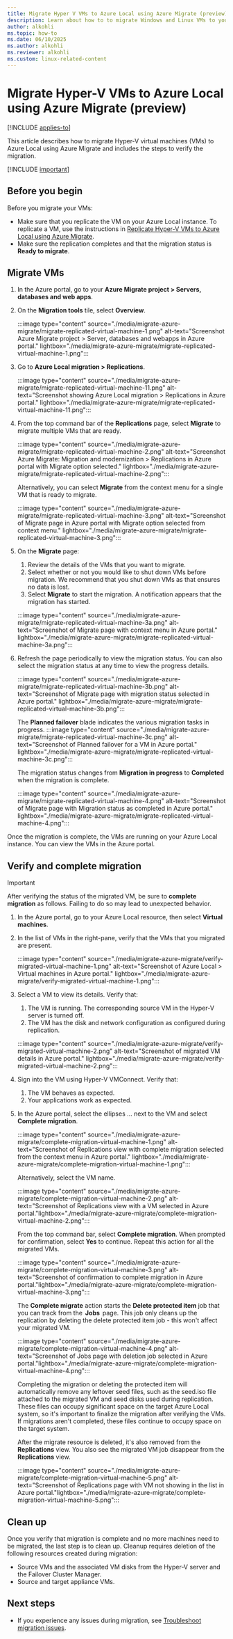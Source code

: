```yaml
---
title: Migrate Hyper V VMs to Azure Local using Azure Migrate (preview)
description: Learn about how to to migrate Windows and Linux VMs to your Azure Local instance using Azure Migrate  (preview).
author: alkohli
ms.topic: how-to
ms.date: 06/10/2025
ms.author: alkohli
ms.reviewer: alkohli
ms.custom: linux-related-content
---
```


# Migrate Hyper-V VMs to Azure Local using Azure Migrate (preview)

[!INCLUDE [applies-to](../includes/hci-applies-to-23h2.md)]

This article describes how to migrate Hyper-V virtual machines (VMs) to Azure Local using Azure Migrate and includes the steps to verify the migration.

[!INCLUDE [important](../includes/hci-preview.md)]

## Before you begin

Before you migrate your VMs:

- Make sure that you replicate the VM on your Azure Local instance. To replicate a VM, use the instructions in [Replicate Hyper-V VMs to Azure Local using Azure Migrate](migrate-hyperv-replicate.md).
- Make sure the replication completes and that the migration status is **Ready to migrate**.


## Migrate VMs

1. In the Azure portal, go to your **Azure Migrate project > Servers, databases and web apps**.

1. On the **Migration tools** tile, select **Overview**.

    :::image type="content" source="./media/migrate-azure-migrate/migrate-replicated-virtual-machine-1.png" alt-text="Screenshot Azure Migrate project > Server, databases and webapps in Azure portal." lightbox="./media/migrate-azure-migrate/migrate-replicated-virtual-machine-1.png":::

1. Go to **Azure Local migration > Replications**.

    :::image type="content" source="./media/migrate-azure-migrate/migrate-replicated-virtual-machine-11.png" alt-text="Screenshot showing Azure Local migration > Replications in Azure portal." lightbox="./media/migrate-azure-migrate/migrate-replicated-virtual-machine-11.png":::

1. From the top command bar of the **Replications** page, select **Migrate** to migrate multiple VMs that are ready.  

    :::image type="content" source="./media/migrate-azure-migrate/migrate-replicated-virtual-machine-2.png" alt-text="Screenshot Azure Migrate: Migration and modernization > Replications in Azure portal with Migrate option selected." lightbox="./media/migrate-azure-migrate/migrate-replicated-virtual-machine-2.png":::

    Alternatively, you can select **Migrate** from the context menu for a single VM that is ready to migrate.

    :::image type="content" source="./media/migrate-azure-migrate/migrate-replicated-virtual-machine-3.png" alt-text="Screenshot of Migrate page in Azure portal with Migrate option selected from context menu." lightbox="./media/migrate-azure-migrate/migrate-replicated-virtual-machine-3.png":::


1. On the **Migrate** page:
    1. Review the details of the VMs that you want to migrate.
    1. Select whether or not you would like to shut down VMs before migration. We recommend that you shut down VMs as that ensures no data is lost.
    1. Select **Migrate** to start the migration. A notification appears that the migration has started.

    :::image type="content" source="./media/migrate-azure-migrate/migrate-replicated-virtual-machine-3a.png" alt-text="Screenshot of Migrate page with context menu in Azure portal." lightbox="./media/migrate-azure-migrate/migrate-replicated-virtual-machine-3a.png":::
    
1. Refresh the page periodically to view the migration status. You can also select the migration status at any time to view the progress details. 

    :::image type="content" source="./media/migrate-azure-migrate/migrate-replicated-virtual-machine-3b.png" alt-text="Screenshot of Migrate page with migration status selected in Azure portal." lightbox="./media/migrate-azure-migrate/migrate-replicated-virtual-machine-3b.png":::

    The **Planned failover** blade indicates the various migration tasks in progress.
    :::image type="content" source="./media/migrate-azure-migrate/migrate-replicated-virtual-machine-3c.png" alt-text="Screenshot of Planned failover for a VM in Azure portal." lightbox="./media/migrate-azure-migrate/migrate-replicated-virtual-machine-3c.png":::

    The migration status changes from **Migration in progress** to **Completed** when the migration is complete.

    :::image type="content" source="./media/migrate-azure-migrate/migrate-replicated-virtual-machine-4.png" alt-text="Screenshot of Migrate page with Migration status as completed in Azure portal." lightbox="./media/migrate-azure-migrate/migrate-replicated-virtual-machine-4.png":::

Once the migration is complete, the VMs are running on your Azure Local instance. You can view the VMs in the Azure portal.

## Verify and complete migration

> [!IMPORTANT]
> After verifying the status of the migrated VM, be sure to **complete migration** as follows. Failing to do so may lead to unexpected behavior.

1. In the Azure portal, go to your Azure Local resource, then select **Virtual machines**.
1. In the list of VMs in the right-pane, verify that the VMs that you migrated are present.

    :::image type="content" source="./media/migrate-azure-migrate/verify-migrated-virtual-machine-1.png" alt-text="Screenshot of Azure Local > Virtual machines in Azure portal." lightbox="./media/migrate-azure-migrate/verify-migrated-virtual-machine-1.png":::

1. Select a VM to view its details. Verify that:
    1. The VM is running. The corresponding source VM in the Hyper-V server is turned off.
    1. The VM has the disk and network configuration as configured during replication.
  
    :::image type="content" source="./media/migrate-azure-migrate/verify-migrated-virtual-machine-2.png" alt-text="Screenshot of migrated VM details in Azure portal." lightbox="./media/migrate-azure-migrate/verify-migrated-virtual-machine-2.png":::

1. Sign into the VM using Hyper-V VMConnect. Verify that:
    1. The VM behaves as expected.
    1. Your applications work as expected.

1. In the Azure portal, select the ellipses ... next to the VM and select **Complete migration**.

    :::image type="content" source="./media/migrate-azure-migrate/complete-migration-virtual-machine-1.png" alt-text="Screenshot of Replications view with complete migration selected from the context menu in Azure portal." lightbox="./media/migrate-azure-migrate/complete-migration-virtual-machine-1.png":::

    Alternatively, select the VM name.

    :::image type="content" source="./media/migrate-azure-migrate/complete-migration-virtual-machine-2.png" alt-text="Screenshot of Replications view with a VM selected in Azure portal."lightbox="./media/migrate-azure-migrate/complete-migration-virtual-machine-2.png":::

    From the top command bar, select **Complete migration**. When prompted for confirmation, select **Yes** to continue. Repeat this action for all the migrated VMs.

    :::image type="content" source="./media/migrate-azure-migrate/complete-migration-virtual-machine-3.png" alt-text="Screenshot of confirmation to complete migration in Azure portal."lightbox="./media/migrate-azure-migrate/complete-migration-virtual-machine-3.png":::

    The **Complete migrate** action starts the **Delete protected item** job that you can track from the  **Jobs**  page. This job only cleans up the replication by deleting the delete protected item job - this won't affect your migrated VM.  
    
    :::image type="content" source="./media/migrate-azure-migrate/complete-migration-virtual-machine-4.png" alt-text="Screenshot of Jobs page with deletion job selected in Azure portal."lightbox="./media/migrate-azure-migrate/complete-migration-virtual-machine-4.png":::

    Completing the migration or deleting the protected item will automatically remove any leftover seed files, such as the seed.iso file attached to the migrated VM and seed disks used during replication. These files can occupy significant space on the target Azure Local system, so it's important to finalize the migration after verifying the VMs. If migrations aren't completed, these files continue to occupy space on the target system.

    After the migrate resource is deleted, it's also removed from the **Replications** view. You also see the migrated VM job disappear from the **Replications** view.

    :::image type="content" source="./media/migrate-azure-migrate/complete-migration-virtual-machine-5.png" alt-text="Screenshot of Replications page with VM not showing in the list in Azure portal."lightbox="./media/migrate-azure-migrate/complete-migration-virtual-machine-5.png":::

## Clean up

Once you verify that migration is complete and no more machines need to be migrated, the last step is to clean up. Cleanup requires deletion of the following resources created during migration:

- Source VMs and the associated VM disks from the Hyper-V server and the Failover Cluster Manager.
- Source and target appliance VMs.


## Next steps

- If you experience any issues during migration, see [Troubleshoot migration issues](./migrate-troubleshoot.md).
